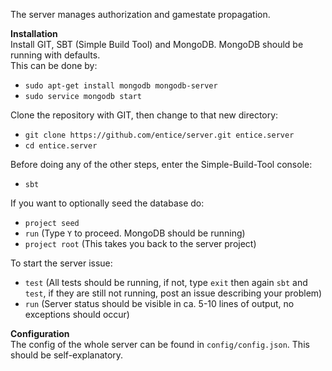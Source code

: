 The server manages authorization and gamestate propagation.

**Installation**  
Install GIT, SBT (Simple Build Tool) and MongoDB. MongoDB should be running with defaults.  
This can be done by:
- `sudo apt-get install mongodb mongodb-server`
- `sudo service mongodb start`

Clone the repository with GIT, then change to that new directory:
- `git clone https://github.com/entice/server.git entice.server`
- `cd entice.server`

Before doing any of the other steps, enter the Simple-Build-Tool console:
- `sbt`

If you want to optionally seed the database do:
- `project seed`
- `run` (Type `Y` to proceed. MongoDB should be running)
- `project root` (This takes you back to the server project)

To start the server issue:
- `test` (All tests should be running, if not, type `exit` then again `sbt` and `test`, if they are still not running, post an issue describing your problem)
- `run` (Server status should be visible in ca. 5-10 lines of output, no exceptions should occur)

**Configuration**  
The config of the whole server can be found in `config/config.json`. This should be self-explanatory.
